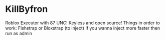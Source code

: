 # KillByfron
Roblox Executor with 87 UNC!
Keyless and open source!
Things in order to work:
Fishstrap or Bloxstrap (to inject)
If you wanna inject more faster then run as admin
